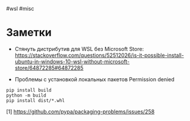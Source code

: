 #wsl #misc

# Заметки

* Стянуть дистрибутив для WSL без Microsoft Store: https://stackoverflow.com/questions/52512026/is-it-possible-install-ubuntu-in-windows-10-wsl-without-microsoft-store/64872285#64872285

* Проблемы с установкой локальных пакетов Permission denied

```
pip install build
python -m build
pip install dist/*.whl
```

[1] https://github.com/pypa/packaging-problems/issues/258
